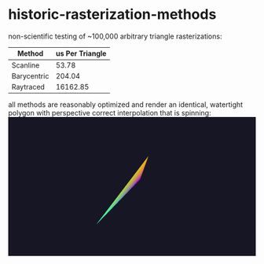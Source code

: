 # historic-rasterization-methods

non-scientific testing of ~100,000 arbitrary triangle rasterizations:

| Method | us Per Triangle |
| ------ | --------------- |
| Scanline | 53.78 |
| Barycentric | 204.04 |
| Raytraced | 16162.85 |

all methods are reasonably optimized and render an identical, watertight polygon with perspective correct interpolation that is spinning:
![alt text](https://github.com/adambigg-s/historic-rasterization-methods/blob/main/rasterizers/demo/spin.gif)
